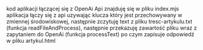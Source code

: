 kod aplikacji łączącej się z OpenAi Api znajduję się w pliku index.mjs
aplikacja łączy się z api uzywając klucza który jest przechowywany w zmiennej środowiskowej, następnie zczytuję text z pliku tresc-artykulu.txt (funkcja readFileAndProcess), następnie przekazuję zawartość pliku wraz z zapytaniem do OpenAi (funkcja processText) po czym zapisuje odpowiedź w pliku artykul.html
